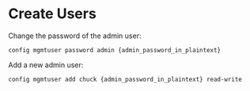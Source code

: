 # Create Users

Change the password of the admin user: 
```
config mgmtuser password admin {admin_password_in_plaintext}
```

Add a new admin user: 
```
config mgmtuser add chuck {admin_password_in_plaintext} read-write
```
